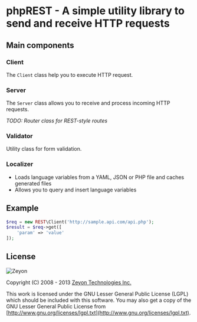 phpREST - A simple utility library to send and receive HTTP requests
====================================================================

Main components
---------------

### Client ###

The `Client` class help you to execute HTTP request.


### Server ###

The `Server` class allows you to receive and process incoming HTTP requests.

*TODO: Router class for REST-style routes*


### Validator ###

Utility class for form validation.


### Localizer ###

* Loads language variables from a YAML, JSON or PHP file and caches generated files
* Allows you to query and insert language variables


Example
-------

```php
$req = new REST\Client('http://sample.api.com/api.php');
$result = $req->get([
	'param' => 'value'
]);
```

License
-------

![Zeyon](http://www.zeyon.net/assets/img/frame/headerlogo.png)

Copyright (C) 2008 - 2013 [Zeyon Technologies Inc.](http://www.zeyon.net)

This work is licensed under the GNU Lesser General Public License (LGPL) which should be included with this software. You may also get a copy of the GNU Lesser General Public License from [http://www.gnu.org/licenses/lgpl.txt](http://www.gnu.org/licenses/lgpl.txt).
